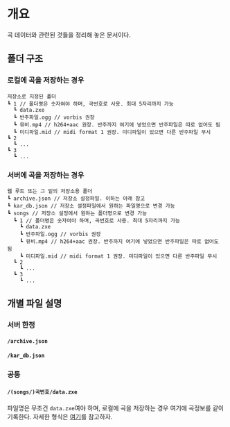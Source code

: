 # 개요
곡 데이터와 관련된 것들을 정리해 놓은 문서이다.
## 폴더 구조
### 로컬에 곡을 저장하는 경우
```
저장소로 지정된 폴더
┗ 1 // 폴더명은 숫자여야 하며, 곡번호로 사용. 최대 5자리까지 가능
  ┗ data.zxe
  ┗ 반주파일.ogg // vorbis 권장
  ┗ 뮤비.mp4 // h264+aac 권장. 반주까지 여기에 넣었으면 반주파일은 따로 없어도 됨
  ┗ 미디파일.mid // midi format 1 권장. 미디파일이 있으면 다른 반주파일 무시
┗ 2
  ┗ ...
┗ 3
  ┗ ...
```
### 서버에 곡을 저장하는 경우
```
웹 루트 또는 그 밑의 저장소용 폴더
┗ archive.json // 저장소 설정파일. 이하는 아래 참고
┗ kar_db.json // 저장소 설정파일에서 원하는 파일명으로 변경 가능
┗ songs // 저장소 설정에서 원하는 폴더명으로 변경 가능
  ┗ 1 // 폴더명은 숫자여야 하며, 곡번호로 사용. 최대 5자리까지 가능
    ┗ data.zxe
    ┗ 반주파일.ogg // vorbis 권장
    ┗ 뮤비.mp4 // h264+aac 권장. 반주까지 여기에 넣었으면 반주파일은 따로 없어도 됨
    ┗ 미디파일.mid // midi format 1 권장. 미디파일이 있으면 다른 반주파일 무시
  ┗ 2
    ┗ ...
  ┗ 3
    ┗ ...
```
## 개별 파일 설명
### 서버 한정
#### `/archive.json`
#### `/kar_db.json`
### 공통
#### `/(songs/)곡번호/data.zxe`
파일명은 무조건 `data.zxe`여야 하며, 로컬에 곡을 저장하는 경우 여기에 곡정보를 같이 기록한다.
자세한 형식은 [여기](./lyrics_data.md)를 참고하자.
